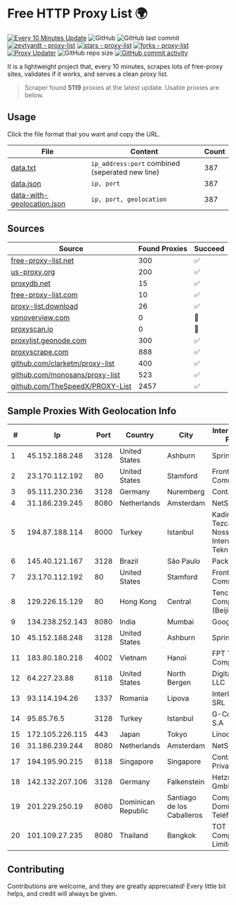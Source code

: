 
# Free HTTP Proxy List 🌍

[![Every 10 Minutes Update](https://github.com/mertguvencli/http-proxy-list/actions/workflows/main.yml/badge.svg?branch=main)](https://github.com/mertguvencli/http-proxy-list/actions/workflows/main.yml)
![GitHub](https://img.shields.io/github/license/mertguvencli/http-proxy-list)
![GitHub last commit](https://img.shields.io/github/last-commit/mertguvencli/http-proxy-list)
[![zevtyardt - proxy-list](https://img.shields.io/static/v1?label=zevtyardt&message=proxy-list&color=blue&logo=github)](https://github.com/zevtyardt/proxy-list "Go to GitHub repo")
[![stars - proxy-list](https://img.shields.io/github/stars/zevtyardt/proxy-list?style=social)](https://github.com/zevtyardt/proxy-list)
[![forks - proxy-list](https://img.shields.io/github/forks/zevtyardt/proxy-list?style=social)](https://github.com/zevtyardt/proxy-list)
[![Proxy Updater](https://github.com/zevtyardt/proxy-list/workflows/Proxy%20Updater/badge.svg)](https://github.com/zevtyardt/proxy-list/actions?query=workflow:"Proxy+Updater")
![GitHub repo size](https://img.shields.io/github/repo-size/zevtyardt/proxy-list)
[![GitHub commit activity](https://img.shields.io/github/commit-activity/m/zevtyardt/proxy-list?logo=commits)](https://github.com/zevtyardt/proxy-list/commits/main)

It is a lightweight project that, every 10 minutes, scrapes lots of free-proxy sites, validates if it works, and serves a clean proxy list.

> Scraper found **5119** proxies at the latest update. Usable proxies are below.

## Usage

Click the file format that you want and copy the URL.

|File|Content|Count|
|----|-------|-----|
|[data.txt](https://raw.githubusercontent.com/mertguvencli/http-proxy-list/main/proxy-list/data.txt)|`ip_address:port` combined (seperated new line)|387|
|[data.json](https://raw.githubusercontent.com/mertguvencli/http-proxy-list/main/proxy-list/data.json)|`ip, port`|387|
|[data-with-geolocation.json](https://raw.githubusercontent.com/mertguvencli/http-proxy-list/main/proxy-list/data-with-geolocation.json)|`ip, port, geolocation`|387|

## Sources

|Source|Found Proxies|Succeed|
|------|-------------|-------|
|[free-proxy-list.net](https://free-proxy-list.net)|300|✅|
|[us-proxy.org](https://www.us-proxy.org)|200|✅|
|[proxydb.net](http://proxydb.net)|15|✅|
|[free-proxy-list.com](https://free-proxy-list.com/?page=&port=&type%5B%5D=http&type%5B%5D=https&up_time=0&search=Search)|10|✅|
|[proxy-list.download](https://www.proxy-list.download/HTTP)|26|✅|
|[vpnoverview.com](https://vpnoverview.com/privacy/anonymous-browsing/free-proxy-servers)|0|🚫|
|[proxyscan.io](https://www.proxyscan.io)|0|🚫|
|[proxylist.geonode.com](https://proxylist.geonode.com/api/proxy-list?limit=300&page=1&sort_by=lastChecked&sort_type=desc&protocols=http,https)|300|✅|
|[proxyscrape.com](https://api.proxyscrape.com/v2/?request=displayproxies&protocol=http&timeout=10000&country=all&ssl=all&anonymity=all)|888|✅|
|[github.com/clarketm/proxy-list](https://raw.githubusercontent.com/clarketm/proxy-list/master/proxy-list-raw.txt)|400|✅|
|[github.com/monosans/proxy-list](https://raw.githubusercontent.com/monosans/proxy-list/main/proxies/http.txt)|523|✅|
|[github.com/TheSpeedX/PROXY-List](https://raw.githubusercontent.com/TheSpeedX/PROXY-List/master/http.txt)|2457|✅|


## Sample Proxies With Geolocation Info

|#|Ip|Port|Country|City|Internet Service Provider|
|-|--|----|-------|----|-------------------------|
|1|45.152.188.248|3128|United States|Ashburn|Sprint|
|2|23.170.112.192|80|United States|Stamford|Frontline Communications|
|3|95.111.230.236|3128|Germany|Nuremberg|Contabo GmbH|
|4|31.186.239.245|8080|Netherlands|Amsterdam|NetSkope Inc|
|5|194.87.188.114|8000|Turkey|Istanbul|Kadir Huseyin Tezcan Nosspeed Internet Teknolojileri|
|6|145.40.121.167|3128|Brazil|São Paulo|Packet Host, Inc.|
|7|23.170.112.192|80|United States|Stamford|Frontline Communications|
|8|129.226.15.129|80|Hong Kong|Central|Tencent Cloud Computing (Beijing) Co|
|9|134.238.252.143|8080|India|Mumbai|Google LLC|
|10|45.152.188.248|3128|United States|Ashburn|Sprint|
|11|183.80.180.218|4002|Vietnam|Hanoi|FPT Telecom Company|
|12|64.227.23.88|8118|United States|North Bergen|DigitalOcean, LLC|
|13|93.114.194.26|1337|Romania|Lipova|Interkvm Host SRL|
|14|95.85.76.5|3128|Turkey|Istanbul|G-Core Labs S.A|
|15|172.105.226.115|443|Japan|Tokyo|Linode, LLC|
|16|31.186.239.244|8080|Netherlands|Amsterdam|NetSkope Inc|
|17|194.195.90.215|8118|Singapore|Singapore|Contabo Asia Private Limited|
|18|142.132.207.106|3128|Germany|Falkenstein|Hetzner Online GmbH|
|19|201.229.250.19|8080|Dominican Republic|Santiago de los Caballeros|Compañía Dominicana de Teléfonos S. A.|
|20|101.109.27.235|8080|Thailand|Bangkok|TOT Public Company Limited|



## Contributing

Contributions are welcome, and they are greatly appreciated! Every
little bit helps, and credit will always be given.

